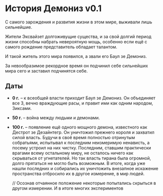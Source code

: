# История Демониз v0.1

С самого зарождения и развития жизни в этом мире, выживали лишь сильнейшие.

Жители Эксвайзет долгоживущие существа, и за свой долгий период жизни способны набрать невероятную мощь, особенно если ещё с самого рождение представитель обладает талантом.

И такой житель этого мира появился, а звали его Баул зе Демониз.

За невообразимое рекордное время он подчинил себе сильнейших мира сего и заставил подчинятся себе.

## Даты

* **0 г.** – к всеобщей власти приходит Баул зе Демониз. Он объединяет все 3, вечно враждующие расы, и правит ими как одним народом, Зиксами.
* **50 г.** – война между людьми и демонами.
* **100 г.** – появление ещё одного мощного демона, известного как Дестрот зе Дезайнтегр. Он уничтожил прежнего короля и захватил силой власть. Будучи в своё время полностью отринутым собратьями, испытывал к последним неизмеримую ненависть, а посему устроил на них чистку. Последним, ставшим практически врагами всему остальному миру, не осталось ничего как скрываться от угнетателей. Но так власть тирана была огромной, долго прятаться не могло быть возможным. В итоге, когда уже нашли последних и собирались их уничтожить внезапное искажение пространства отбросило их в другое измерение, в мир людей.

  // Осознав отчаянное положение некоторые попытались скрыться в  другом измерении. И в итоге многих экспериментов
